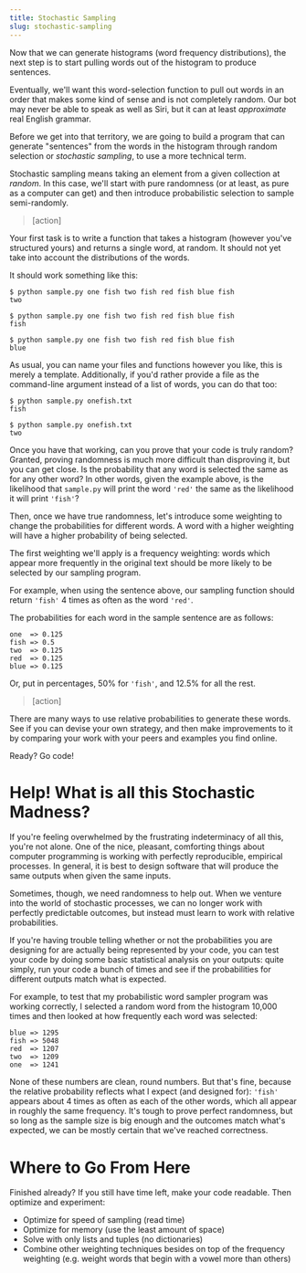 ```yaml
---
title: Stochastic Sampling
slug: stochastic-sampling
---
```


Now that we can generate histograms (word frequency distributions), the next step is to start pulling words out of the histogram to produce sentences.

Eventually, we'll want this word-selection function to pull out words in an order that makes some kind of sense and is not completely random. Our bot may never be able to speak as well as Siri, but it can at least *approximate* real English grammar.

Before we get into that territory, we are going to build a program that can generate "sentences" from the words in the histogram through random selection or *stochastic sampling*, to use a more technical term.

Stochastic sampling means taking an element from a given collection at *random*. In this case, we'll start with pure randomness (or at least, as pure as a computer can get) and then introduce probabilistic selection to sample semi-randomly.

> [action]
>
Your first task is to write a function that takes a histogram (however you've structured yours) and returns a single word, at random. It should not yet take into account the distributions of the words.
>
It should work something like this:
>
	$ python sample.py one fish two fish red fish blue fish
	two
>
	$ python sample.py one fish two fish red fish blue fish
	fish
>
	$ python sample.py one fish two fish red fish blue fish
	blue
>
As usual, you can name your files and functions however you like, this is merely a template. Additionally, if you'd rather provide a file as the command-line argument instead of a list of words, you can do that too:
>
	$ python sample.py onefish.txt
	fish
>
	$ python sample.py onefish.txt
	two

Once you have that working, can you prove that your code is truly random? Granted, proving randomness is much more difficult than disproving it, but you can get close. Is the probability that any word is selected the same as for any other word? In other words, given the example above, is the likelihood that `sample.py` will print the word `'red'` the same as the likelihood it will print `'fish'`?

Then, once we have true randomness, let's introduce some weighting to change the probabilities for different words. A word with a higher weighting will have a higher probability of being selected.

The first weighting we'll apply is a frequency weighting: words which appear more frequently in the original text should be more likely to be selected by our sampling program.

For example, when using the sentence above, our sampling function should return `'fish'` 4 times as often as the word `'red'`.

The probabilities for each word in the sample sentence are as follows:

	one  => 0.125
	fish => 0.5
	two  => 0.125
	red  => 0.125
	blue => 0.125

Or, put in percentages, 50% for `'fish'`, and 12.5% for all the rest.

> [action]
>
There are many ways to use relative probabilities to generate these words. See if you can devise your own strategy, and then make improvements to it by comparing your work with your peers and examples you find online.
>
Ready? Go code!

Help! What is all this Stochastic Madness?
==
If you're feeling overwhelmed by the frustrating indeterminacy of all this, you're not alone. One of the nice, pleasant, comforting things about computer programming is working with perfectly reproducible, empirical processes. In general, it is best to design software that will produce the same outputs when given the same inputs.

Sometimes, though, we need randomness to help out. When we venture into the world of stochastic processes, we can no longer work with perfectly predictable outcomes, but instead must learn to work with relative probabilities.

If you're having trouble telling whether or not the probabilities you are designing for are actually being represented by your code, you can test your code by doing some basic statistical analysis on your outputs: quite simply, run your code a bunch of times and see if the probabilities for different outputs match what is expected.

For example, to test that my probabilistic word sampler program was working correctly, I selected a random word from the histogram 10,000 times and then looked at how frequently each word was selected:

	blue => 1295
	fish => 5048
	red  => 1207
	two  => 1209
	one  => 1241

None of these numbers are clean, round numbers. But that's fine, because the relative probability reflects what I expect (and designed for): `'fish'` appears about 4 times as often as each of the other words, which all appear in roughly the same frequency. It's tough to prove perfect randomness, but so long as the sample size is big enough and the outcomes match what's expected, we can be mostly certain that we've reached correctness.

Where to Go From Here
==
Finished already? If you still have time left, make your code readable. Then optimize and experiment:

* Optimize for speed of sampling (read time)
* Optimize for memory (use the least amount of space)
* Solve with only lists and tuples (no dictionaries)
* Combine other weighting techniques besides on top of the frequency weighting (e.g. weight words that begin with a vowel more than others)
